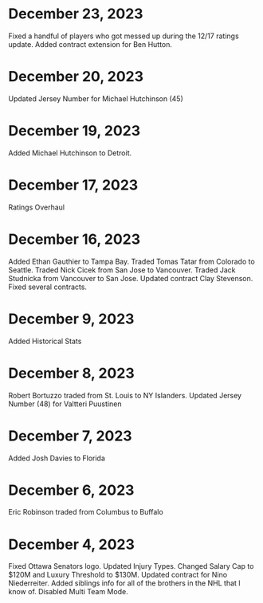 December 23, 2023
=================
Fixed a handful of players who got messed up during the 12/17 ratings update.
Added contract extension for Ben Hutton.

December 20, 2023
=================
Updated Jersey Number for Michael Hutchinson (45)

December 19, 2023
=================
Added Michael Hutchinson to Detroit.

December 17, 2023
=================
Ratings Overhaul

December 16, 2023
=================
Added Ethan Gauthier to Tampa Bay.
Traded Tomas Tatar from Colorado to Seattle.
Traded Nick Cicek from San Jose to Vancouver.
Traded Jack Studnicka from Vancouver to San Jose.
Updated contract Clay Stevenson.
Fixed several contracts.

December 9, 2023
================
Added Historical Stats

December 8, 2023
================
Robert Bortuzzo traded from St. Louis to NY Islanders. 
Updated Jersey Number (48) for Valtteri Puustinen

December 7, 2023
================
Added Josh Davies to Florida

December 6, 2023
================
Eric Robinson traded from Columbus to Buffalo

December 4, 2023
================
Fixed Ottawa Senators logo. 
Updated Injury Types. 
Changed Salary Cap to $120M and Luxury Threshold to $130M. 
Updated contract for Nino Niederreiter. 
Added siblings info for all of the brothers in the NHL that I know of. 
Disabled Multi Team Mode. 
